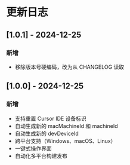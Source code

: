 # 更新日志

## [1.0.1] - 2024-12-25

### 新增
- 移除版本号硬编码，改为从 CHANGELOG 读取

## [1.0.0] - 2024-12-25

### 新增
- 支持重置 Cursor IDE 设备标识
- 自动生成新的 macMachineId 和 machineId
- 自动生成新的 devDeviceId
- 跨平台支持（Windows、macOS、Linux）
- 一键式操作界面
- 自动化多平台构建发布 